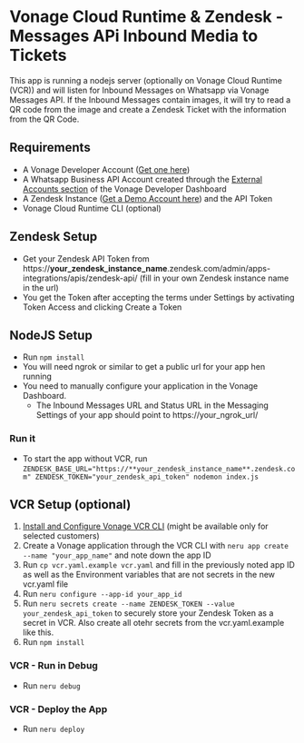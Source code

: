 # Vonage Cloud Runtime & Zendesk - Messages APi Inbound Media to Tickets

This app is running a nodejs server (optionally on Vonage Cloud Runtime (VCR)) and will listen for Inbound Messages on Whatsapp via Vonage Messages API. If the Inbound Messages contain images, it will try to read a QR code from the image and create a Zendesk Ticket with the information from the QR Code.

## Requirements

- A Vonage Developer Account ([Get one here](https://developer.vonage.com/sign-up))
- A Whatsapp Business API Account created through the [External Accounts section](https://dashboard.nexmo.com/messages/social-channels) of the Vonage Developer Dashboard
- A Zendesk Instance ([Get a Demo Account here](https://www.zendesk.de/register/#step-1)) and the API Token
- Vonage Cloud Runtime CLI (optional)

## Zendesk Setup

- Get your Zendesk API Token from https://**your_zendesk_instance_name**.zendesk.com/admin/apps-integrations/apis/zendesk-api/ (fill in your own Zendesk instance name in the url)
- You get the Token after accepting the terms under Settings by activating Token Access and clicking Create a Token

## NodeJS Setup

- Run `npm install`
- You will need ngrok or similar to get a public url for your app hen running
- You need to manually configure your application in the Vonage Dashboard.
  - The Inbound Messages URL and Status URL in the Messaging Settings of your app should point to https://your_ngrok_url/

### Run it

- To start the app without VCR, run `ZENDESK_BASE_URL="https://**your_zendesk_instance_name**.zendesk.com" ZENDESK_TOKEN="your_zendesk_api_token" nodemon index.js`

## VCR Setup (optional)

1. [Install and Configure Vonage VCR CLI](https://developer.vonage.com/en/vcr/overview?source=vcr) (might be available only for selected customers)
2. Create a Vonage application through the VCR CLI with `neru app create --name "your_app_name"` and note down the app ID
3. Run `cp vcr.yaml.example vcr.yaml` and fill in the previously noted app ID as well as the Environment variables that are not secrets in the new vcr.yaml file
4. Run `neru configure --app-id your_app_id`
5. Run `neru secrets create --name ZENDESK_TOKEN --value your_zendesk_api_token` to securely store your Zendesk Token as a secret in VCR. Also create all otehr secrets from the vcr.yaml.example like this.
6. Run `npm install`

### VCR - Run in Debug

- Run `neru debug`

### VCR - Deploy the App

- Run `neru deploy`
